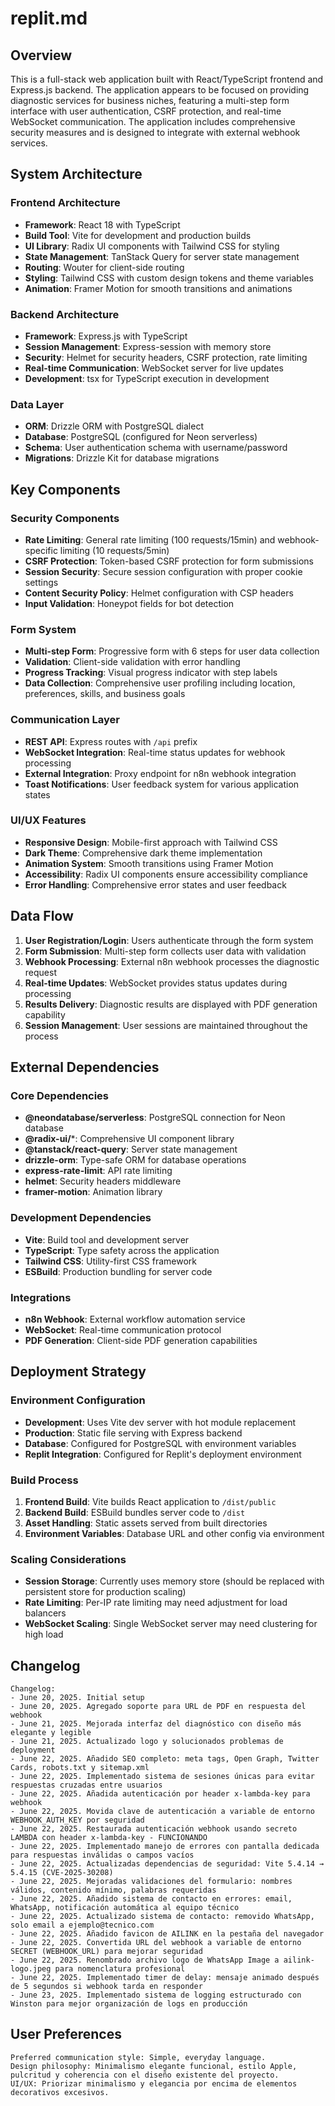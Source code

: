 # replit.md

## Overview

This is a full-stack web application built with React/TypeScript frontend and Express.js backend. The application appears to be focused on providing diagnostic services for business niches, featuring a multi-step form interface with user authentication, CSRF protection, and real-time WebSocket communication. The application includes comprehensive security measures and is designed to integrate with external webhook services.

## System Architecture

### Frontend Architecture
- **Framework**: React 18 with TypeScript
- **Build Tool**: Vite for development and production builds
- **UI Library**: Radix UI components with Tailwind CSS for styling
- **State Management**: TanStack Query for server state management
- **Routing**: Wouter for client-side routing
- **Styling**: Tailwind CSS with custom design tokens and theme variables
- **Animation**: Framer Motion for smooth transitions and animations

### Backend Architecture
- **Framework**: Express.js with TypeScript
- **Session Management**: Express-session with memory store
- **Security**: Helmet for security headers, CSRF protection, rate limiting
- **Real-time Communication**: WebSocket server for live updates
- **Development**: tsx for TypeScript execution in development

### Data Layer
- **ORM**: Drizzle ORM with PostgreSQL dialect
- **Database**: PostgreSQL (configured for Neon serverless)
- **Schema**: User authentication schema with username/password
- **Migrations**: Drizzle Kit for database migrations

## Key Components

### Security Components
- **Rate Limiting**: General rate limiting (100 requests/15min) and webhook-specific limiting (10 requests/5min)
- **CSRF Protection**: Token-based CSRF protection for form submissions
- **Session Security**: Secure session configuration with proper cookie settings
- **Content Security Policy**: Helmet configuration with CSP headers
- **Input Validation**: Honeypot fields for bot detection

### Form System
- **Multi-step Form**: Progressive form with 6 steps for user data collection
- **Validation**: Client-side validation with error handling
- **Progress Tracking**: Visual progress indicator with step labels
- **Data Collection**: Comprehensive user profiling including location, preferences, skills, and business goals

### Communication Layer
- **REST API**: Express routes with `/api` prefix
- **WebSocket Integration**: Real-time status updates for webhook processing
- **External Integration**: Proxy endpoint for n8n webhook integration
- **Toast Notifications**: User feedback system for various application states

### UI/UX Features
- **Responsive Design**: Mobile-first approach with Tailwind CSS
- **Dark Theme**: Comprehensive dark theme implementation
- **Animation System**: Smooth transitions using Framer Motion
- **Accessibility**: Radix UI components ensure accessibility compliance
- **Error Handling**: Comprehensive error states and user feedback

## Data Flow

1. **User Registration/Login**: Users authenticate through the form system
2. **Form Submission**: Multi-step form collects user data with validation
3. **Webhook Processing**: External n8n webhook processes the diagnostic request
4. **Real-time Updates**: WebSocket provides status updates during processing
5. **Results Delivery**: Diagnostic results are displayed with PDF generation capability
6. **Session Management**: User sessions are maintained throughout the process

## External Dependencies

### Core Dependencies
- **@neondatabase/serverless**: PostgreSQL connection for Neon database
- **@radix-ui/***: Comprehensive UI component library
- **@tanstack/react-query**: Server state management
- **drizzle-orm**: Type-safe ORM for database operations
- **express-rate-limit**: API rate limiting
- **helmet**: Security headers middleware
- **framer-motion**: Animation library

### Development Dependencies
- **Vite**: Build tool and development server
- **TypeScript**: Type safety across the application
- **Tailwind CSS**: Utility-first CSS framework
- **ESBuild**: Production bundling for server code

### Integrations
- **n8n Webhook**: External workflow automation service
- **WebSocket**: Real-time communication protocol
- **PDF Generation**: Client-side PDF generation capabilities

## Deployment Strategy

### Environment Configuration
- **Development**: Uses Vite dev server with hot module replacement
- **Production**: Static file serving with Express backend
- **Database**: Configured for PostgreSQL with environment variables
- **Replit Integration**: Configured for Replit's deployment environment

### Build Process
1. **Frontend Build**: Vite builds React application to `/dist/public`
2. **Backend Build**: ESBuild bundles server code to `/dist`
3. **Asset Handling**: Static assets served from built directories
4. **Environment Variables**: Database URL and other config via environment

### Scaling Considerations
- **Session Storage**: Currently uses memory store (should be replaced with persistent store for production scaling)
- **Rate Limiting**: Per-IP rate limiting may need adjustment for load balancers
- **WebSocket Scaling**: Single WebSocket server may need clustering for high load

## Changelog

```
Changelog:
- June 20, 2025. Initial setup
- June 20, 2025. Agregado soporte para URL de PDF en respuesta del webhook
- June 21, 2025. Mejorada interfaz del diagnóstico con diseño más elegante y legible
- June 21, 2025. Actualizado logo y solucionados problemas de deployment
- June 22, 2025. Añadido SEO completo: meta tags, Open Graph, Twitter Cards, robots.txt y sitemap.xml
- June 22, 2025. Implementado sistema de sesiones únicas para evitar respuestas cruzadas entre usuarios
- June 22, 2025. Añadida autenticación por header x-lambda-key para webhook
- June 22, 2025. Movida clave de autenticación a variable de entorno WEBHOOK_AUTH_KEY por seguridad
- June 22, 2025. Restaurada autenticación webhook usando secreto LAMBDA con header x-lambda-key - FUNCIONANDO
- June 22, 2025. Implementado manejo de errores con pantalla dedicada para respuestas inválidas o campos vacíos
- June 22, 2025. Actualizadas dependencias de seguridad: Vite 5.4.14 → 5.4.15 (CVE-2025-30208)
- June 22, 2025. Mejoradas validaciones del formulario: nombres válidos, contenido mínimo, palabras requeridas
- June 22, 2025. Añadido sistema de contacto en errores: email, WhatsApp, notificación automática al equipo técnico
- June 22, 2025. Actualizado sistema de contacto: removido WhatsApp, solo email a ejemplo@tecnico.com
- June 22, 2025. Añadido favicon de AILINK en la pestaña del navegador
- June 22, 2025. Convertida URL del webhook a variable de entorno SECRET (WEBHOOK_URL) para mejorar seguridad
- June 22, 2025. Renombrado archivo logo de WhatsApp Image a ailink-logo.jpeg para nomenclatura profesional
- June 22, 2025. Implementado timer de delay: mensaje animado después de 5 segundos si webhook tarda en responder
- June 23, 2025. Implementado sistema de logging estructurado con Winston para mejor organización de logs en producción
```

## User Preferences

```
Preferred communication style: Simple, everyday language.
Design philosophy: Minimalismo elegante funcional, estilo Apple, pulcritud y coherencia con el diseño existente del proyecto.
UI/UX: Priorizar minimalismo y elegancia por encima de elementos decorativos excesivos.
```